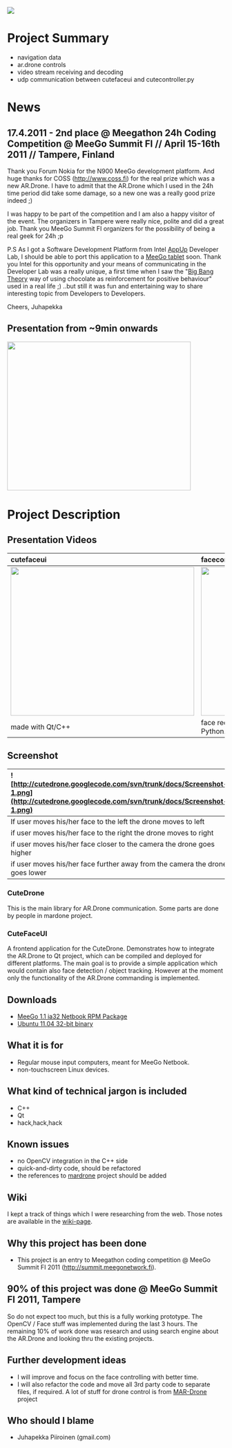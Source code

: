 <a href='https://www.paypal.com/cgi-bin/webscr?cmd=_s-xclick&hosted_button_id=7MVF42LLU4NUS'><img src='https://www.paypal.com/en_US/i/btn/btn_donateCC_LG.gif' /></a>

# Project Summary #
  * navigation data
  * ar.drone controls
  * video stream receiving and decoding
  * udp communication between cutefaceui and cutecontroller.py

# News #
## 17.4.2011 - 2nd place @ Meegathon 24h Coding Competition @ MeeGo Summit FI // April 15-16th 2011 // Tampere, Finland ##
Thank you Forum Nokia for the N900 MeeGo development platform. And huge thanks for COSS (http://www.coss.fi) for the real prize which was a new AR.Drone. I have to admit that the AR.Drone which I used in the 24h time period did take some damage, so a new one was a really good prize indeed ;)

I was happy to be part of the competition and I am also a happy visitor of the event. The organizers in Tampere were really nice, polite and did a great job. Thank you MeeGo Summit FI organizers for the possibility of being a real geek for 24h ;p

P.S As I got a Software Development Platform from Intel [AppUp](http://www.appup.com) Developer Lab, I should be able to port this application to a [MeeGo tablet](http://www.exopc.com/en/exopc-slate.php) soon. Thank you Intel for this opportunity and your means of communicating in the Developer Lab was a really unique, a first time when I saw the "[Big Bang Theory](http://www.youtube.com/watch?v=qy_mIEnnlF4) way of using chocolate as reinforcement for positive behaviour" used in a real life ;) ..but still it was fun and entertaining way to share interesting topic from Developers to Developers.


Cheers,
Juhapekka

## Presentation from ~9min onwards ##
<a href='http://www.youtube.com/watch?feature=player_embedded&v=l3ZSvUq8kNI' target='_blank'><img src='http://img.youtube.com/vi/l3ZSvUq8kNI/0.jpg' width='425' height=344 /></a>

# Project Description #


## Presentation Videos ##
|cutefaceui|facecontroller.py|[deployment](http://meego.com/downloads/releases/1.1/meego-v1.1-sdk) to MeeGo|
|:---------|:----------------|:----------------------------------------------------------------------------|
|<a href='http://www.youtube.com/watch?feature=player_embedded&v=B0Oy5OauSnI' target='_blank'><img src='http://img.youtube.com/vi/B0Oy5OauSnI/0.jpg' width='425' height=344 /></a>|<a href='http://www.youtube.com/watch?feature=player_embedded&v=Mkk20ONSQe8' target='_blank'><img src='http://img.youtube.com/vi/Mkk20ONSQe8/0.jpg' width='425' height=344 /></a>|<a href='http://www.youtube.com/watch?feature=player_embedded&v=ZPgKb_1hMnk' target='_blank'><img src='http://img.youtube.com/vi/ZPgKb_1hMnk/0.jpg' width='425' height=344 /></a>|
| made with Qt/C++|face recognition based controlling prototype made with Python.| running on MeeGo 1.1 Netbook                                                |

## Screenshot ##
|![http://cutedrone.googlecode.com/svn/trunk/docs/Screenshot-1.png](http://cutedrone.googlecode.com/svn/trunk/docs/Screenshot-1.png)|
|:----------------------------------------------------------------------------------------------------------------------------------|
| If user moves his/her face to the left the drone moves to left                                                                    |
| if user moves his/her face to the right the drone moves to right                                                                  |
| if user moves his/her face closer to the camera the drone goes higher                                                             |
| if user moves his/her face further away from the camera the drone goes lower                                                      |

### CuteDrone ###
This is the main library for AR.Drone communication. Some parts are done by people in mardone project.

### CuteFaceUI ###
A frontend application for the CuteDrone. Demonstrates how to integrate the AR.Drone to Qt project, which can be compiled and deployed for different platforms. The main goal is to provide a simple application which would contain also face detection / object tracking. However at the moment only the functionality of the AR.Drone commanding is implemented.

## Downloads ##
  * [MeeGo 1.1 ia32 Netbook RPM Package](http://cutedrone.googlecode.com/files/cutefaceui-0.0.1-1.i586.rpm)
  * [Ubuntu 11.04 32-bit binary](http://cutedrone.googlecode.com/files/cutefaceui)

## What it is for ##
  * Regular mouse input computers, meant for MeeGo Netbook.
  * non-touchscreen Linux devices.

## What kind of technical jargon is included ##
  * C++
  * Qt
  * hack,hack,hack

## Known issues ##
  * no OpenCV integration in the C++ side
  * quick-and-dirty code, should be refactored
  * the references to [mardrone](http://mardrone.garage.maemo.org/) project should be added

## Wiki ##
I kept a track of things which I were researching from the web. Those notes are available in the [wiki-page](http://code.google.com/p/cutedrone/wiki/Meegathon).

## Why this project has been done ##
  * This project is an entry to Meegathon coding competition @ MeeGo Summit FI 2011 (http://summit.meegonetwork.fi).

## 90% of this project was done @ MeeGo Summit FI 2011, Tampere ##
So do not expect too much, but this is a fully working prototype. The OpenCV / Face stuff was implemented during the last 3 hours. The remaining 10% of work done was research and using search engine about the AR.Drone and looking thru the existing projects.

## Further development ideas ##
  * I will improve and focus on the face controlling with better time.
  * I will also refactor the code and move all 3rd party code to separate files, if required. A lot of stuff for drone control is from [MAR-Drone](http://mardrone.garage.maemo.org/) project

## Who should I blame ##
  * Juhapekka Piiroinen (gmail.com)